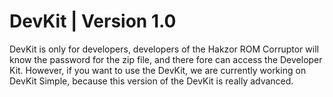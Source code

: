 # DevKit | Version 1.0

DevKit is only for developers, developers of the Hakzor ROM Corruptor will know the password for the zip file, and there fore can access the Developer Kit. However, if you want to use the DevKit, we are currently working on DevKit Simple, because this version of the DevKit is really advanced.
